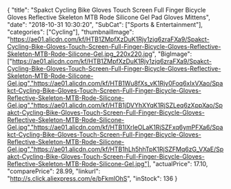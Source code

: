 {
	"title": "Spakct Cycling Bike Gloves Touch Screen Full Finger Bicycle Gloves Reflective Skeleton MTB Rode Silicone Gel Pad Gloves Mittens",
	"date": "2018-10-31 10:30:20",
	"SubCat": ["Sports & Entertainment"],
	"categories": ["Cycling"],
	"thumbnailImage": "https://ae01.alicdn.com/kf/HTB1ZMpfXzDuK1Rjy1zjq6zraFXa9/Spakct-Cycling-Bike-Gloves-Touch-Screen-Full-Finger-Bicycle-Gloves-Reflective-Skeleton-MTB-Rode-Silicone-Gel.jpg_220x220.jpg",
	"BigImage": ["https://ae01.alicdn.com/kf/HTB1ZMpfXzDuK1Rjy1zjq6zraFXa9/Spakct-Cycling-Bike-Gloves-Touch-Screen-Full-Finger-Bicycle-Gloves-Reflective-Skeleton-MTB-Rode-Silicone-Gel.jpg","https://ae01.alicdn.com/kf/HTB1Wu8fXs_vK1Rjy0Foq6xIxVXao/Spakct-Cycling-Bike-Gloves-Touch-Screen-Full-Finger-Bicycle-Gloves-Reflective-Skeleton-MTB-Rode-Silicone-Gel.jpg","https://ae01.alicdn.com/kf/HTB1jDVYhXYqK1RjSZLeq6zXppXao/Spakct-Cycling-Bike-Gloves-Touch-Screen-Full-Finger-Bicycle-Gloves-Reflective-Skeleton-MTB-Rode-Silicone-Gel.jpg","https://ae01.alicdn.com/kf/HTB1lXrIeOLaK1RjSZFxq6ymPFXa6/Spakct-Cycling-Bike-Gloves-Touch-Screen-Full-Finger-Bicycle-Gloves-Reflective-Skeleton-MTB-Rode-Silicone-Gel.jpg","https://ae01.alicdn.com/kf/HTB1hLh5hhTpK1RjSZFMq6zG_VXaE/Spakct-Cycling-Bike-Gloves-Touch-Screen-Full-Finger-Bicycle-Gloves-Reflective-Skeleton-MTB-Rode-Silicone-Gel.jpg"],
	"actualPrice": 17.10,
	"comparePrice": 28.99,
	"linkurl": "http://s.click.aliexpress.com/e/bFkmlOhS",
	"inStock": 136
}
